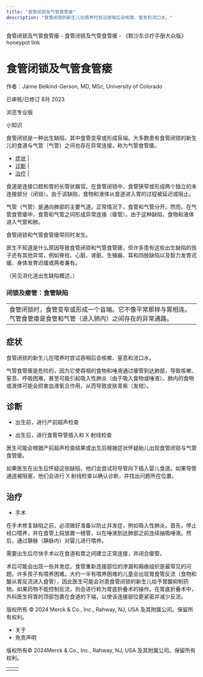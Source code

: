 ```yaml
---
title: "食管闭锁及气管食管瘘"
description: "食管闭锁的新生儿在喂养时尝试吞咽后会咳嗽、窒息和流口水。"
---
```


﻿食管闭锁及气管食管瘘 \- 食管闭锁及气管食管瘘 \- 《默沙东诊疗手册大众版》 honeypot link

# 食管闭锁及气管食管瘘

作者：Jaime Belkind-Gerson, MD, MSc, University of Colorado

已审核/已修订 8月 2023

浏览专业版

小知识

食管闭锁是一种出生缺陷，其中食管变窄或形成盲端。大多数患有食管闭锁的新生儿的食道与气管（气管）之间也存在异常连接，称为气管食管瘘。

- [症状](#症状_v30036912_zh) \|
- [诊断](#诊断_v30036915_zh) \|
- [治疗](#治疗_v30036927_zh) \|

食道是连接口腔和胃的长管状器官。在食管闭锁中，食管狭窄或形成两个独立的未连接部分（闭锁）。由于该缺陷，食物和液体从食道进入胃的过程被延迟或阻止。

气管（气管）是通向肺部的主要气道。正常情况下，食管和气管分开。然而，在气管食管瘘中，食管和气管之间形成异常连接（瘘管）。由于这种缺陷，食物和液体进入气管和肺。

食管闭锁和气管食管瘘常同时发生。

医生不知道是什么原因导致食管闭锁和气管食管瘘，但许多患有这些出生缺陷的孩子还有其他异常，例如脊柱、心脏、肾脏、生殖器、耳和四肢缺陷以及智力发育迟缓、身体发育迟缓或两者兼有。

（另见消化道出生缺陷概述。）

### 闭锁及瘘管：食管缺陷

|     |
| --- |
| 食管闭锁时，食管变窄或形成一个盲端。它不像平常那样与胃相连。气管食管瘘是食管和气管（进入肺内）之间存在的异常通路。<br> |

## 症状

食管闭锁的新生儿在喂养时尝试吞咽后会咳嗽、窒息和流口水。

气管食管瘘是危险的，因为它使吞咽的食物和唾液通过瘘管到达肺部，导致咳嗽、窒息、呼吸困难，甚至可能引起吸入性肺炎（由于吸入食物或唾液）。肺内的食物或液体可能会损害血液氧合作用，从而导致皮肤青紫（发绀）。

## 诊断

- 出生前，进行产前超声检查

- 出生后，进行食管导管插入和 X 射线检查


医生可能会根据产前超声检查结果或出生后根据症状怀疑胎儿出现食管闭锁与气管食管瘘。

如果医生在出生后怀疑这些缺陷，他们会尝试将导管向下插入婴儿食道。如果导管通道被阻塞，他们会进行 X 射线检查以确认诊断，并找出问题所在位置。

## 治疗

- 手术


在手术修复缺陷之前，必须做好准备以防止并发症，例如吸入性肺炎。首先，停止经口喂养，并在食管上段放置一根管，以在唾液到达肺部之前连续抽吸唾液。然后，通过静脉（静脉内）对婴儿进行喂养。

需要出生后尽快手术以在食道和胃之间建立正常连接，并闭合瘘管。

术后可能会出现一些并发症。食管重新连接部位的渗漏和瘢痕组织是最常见的问题。许多孩子有喂养困难。大约一半有喂养困难的儿童会出现胃食管反流（食物和酸从胃反流进入食管），因此医生可能会对患食管闭锁的新生儿给予胃酸抑制药物。如果药物不能控制反流，则会进行称为胃底折叠术的操作。在胃底折叠术中，外科医生将胃的顶部包裹在食道的下端，以使该连接部位更紧密并减少反流。



版权所有 © 2024
Merck & Co., Inc., Rahway, NJ, USA 及其附属公司。保留所有权利。

- 关于
- 免责声明

版权所有© 2024Merck & Co., Inc., Rahway, NJ, USA 及其附属公司。保留所有权利。

|     |     |
| --- | --- |
|  |  |